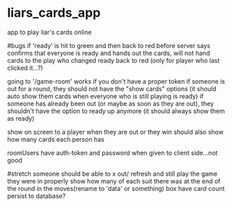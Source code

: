# liars_cards_app
app to play liar's cards online

#bugs
if 'ready' is hit to green and then back to red before server says confirms that everyone is ready and hands out the cards, will not hand cards to the play who changed ready back to red (only for player who last clicked it...?)

going to '/game-room' works if you don't have a proper token
if someone is out for a round, they should not have the "show cards" options (it should auto show them cards when everyone who is still playing is ready)
if someone has already been out (or maybe as soon as they are out), they shouldn't have the option to ready up anymore (it should always show them as ready)

show on screen to a player when they are out or they win
should also show how many cards each person has

roomUsers have auth-token and password when given to client side...not good

#stretch
someone should be able to x out/ refresh and still play the game they were in properly
show how many of each suit there was at the end of the round in the moves(rename to 'data' or something) box
have card count persist to database?